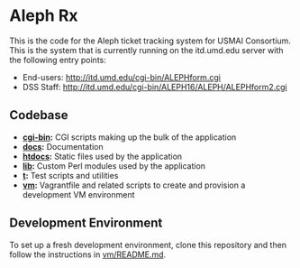 Aleph Rx
========

This is the code for the Aleph ticket tracking system for USMAI Consortium. This
is the system that is currently running on the itd.umd.edu server with the
following entry points:

- End-users: http://itd.umd.edu/cgi-bin/ALEPHform.cgi
- DSS Staff: http://itd.umd.edu/cgi-bin/ALEPH16/ALEPH/ALEPHform2.cgi

Codebase
--------

- **[cgi-bin](cgi-bin):** CGI scripts making up the bulk of the application
- **[docs](docs):** Documentation
- **[htdocs](htdocs):** Static files used by the application
- **[lib](lib):** Custom Perl modules used by the application
- **[t](t):** Test scripts and utilities
- **[vm](vm):** Vagrantfile and related scripts to create and provision a development
  VM environment

Development Environment
-----------------------

To set up a fresh development environment, clone this repository and then follow
the instructions in [vm/README.md](vm/README.md).
